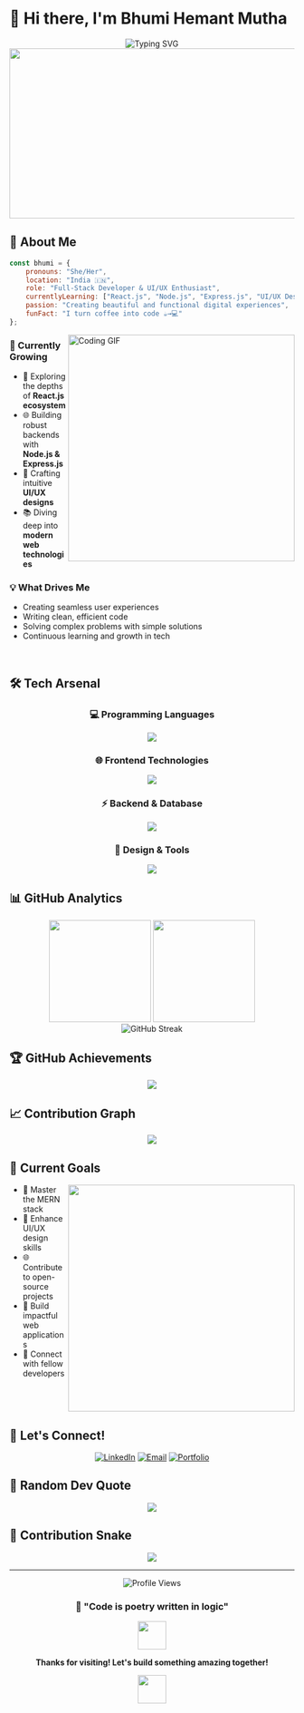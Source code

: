 # 💫 Hi there, I'm Bhumi Hemant Mutha

<div align="center">
  <img src="https://readme-typing-svg.herokuapp.com?font=Fira+Code&weight=500&size=28&duration=3000&pause=1000&color=58A6FF&center=true&vCenter=true&multiline=true&width=600&height=100&lines=Full-Stack+Developer;UI%2FUX+Enthusiast;Passionate+Coder+from+India" alt="Typing SVG" />
</div>

<div align="center">
  <img src="https://user-images.githubusercontent.com/74038190/213910845-af37a709-8995-40d6-be59-724526e3c3d7.gif" width="900" height="300"/>
</div>

## 🚀 About Me

```javascript
const bhumi = {
    pronouns: "She/Her",
    location: "India 🇮🇳",
    role: "Full-Stack Developer & UI/UX Enthusiast",
    currentlyLearning: ["React.js", "Node.js", "Express.js", "UI/UX Design"],
    passion: "Creating beautiful and functional digital experiences",
    funFact: "I turn coffee into code ☕→💻"
};
```

<img align="right" alt="Coding GIF" width="400" src="https://user-images.githubusercontent.com/74038190/229223263-cf2e4b07-2615-4f87-9c38-e37600f8381a.gif">

### 🌱 Currently Growing
- 🔭 Exploring the depths of **React.js ecosystem**
- 🌐 Building robust backends with **Node.js & Express.js**
- 🎨 Crafting intuitive **UI/UX designs**
- 📚 Diving deep into **modern web technologies**

### 💡 What Drives Me
- Creating seamless user experiences
- Writing clean, efficient code
- Solving complex problems with simple solutions
- Continuous learning and growth in tech

<br clear="right"/>

## 🛠️ Tech Arsenal

<div align="center">

### 💻 Programming Languages
<p>
  <img src="https://skillicons.dev/icons?i=c,cpp,java,javascript" />
</p>

### 🌐 Frontend Technologies
<p>
  <img src="https://skillicons.dev/icons?i=html,css,react" />
</p>

### ⚡ Backend & Database
<p>
  <img src="https://skillicons.dev/icons?i=nodejs,express,mongodb,mysql" />
</p>

### 🎨 Design & Tools
<p>
  <img src="https://skillicons.dev/icons?i=figma,git" />
</p>

</div>

## 📊 GitHub Analytics

<div align="center">
  <img height="180em" src="https://github-readme-stats.vercel.app/api?username=YourGitHubUsername&show_icons=true&theme=tokyonight&include_all_commits=true&count_private=true"/>
  <img height="180em" src="https://github-readme-stats.vercel.app/api/top-langs/?username=YourGitHubUsername&layout=compact&langs_count=7&theme=tokyonight"/>
</div>

<div align="center">
  <img src="https://github-readme-streak-stats.herokuapp.com/?user=YourGitHubUsername&theme=tokyonight" alt="GitHub Streak" />
</div>

## 🏆 GitHub Achievements

<div align="center">
  <img src="https://github-profile-trophy.vercel.app/?username=YourGitHubUsername&theme=tokyonight&no-frame=false&no-bg=false&margin-w=4" />
</div>

## 📈 Contribution Graph

<div align="center">
  <img src="https://github-readme-activity-graph.vercel.app/graph?username=YourGitHubUsername&theme=tokyo-night&bg_color=1a1b27&color=70a5fd&line=70a5fd&point=bf91f3&area=true&hide_border=true" />
</div>

## 🎯 Current Goals

<img src="https://user-images.githubusercontent.com/74038190/212284158-e840e285-664b-44d7-b79b-e264b5e54825.gif" width="400" align="right">

- 🚀 Master the MERN stack
- 🎨 Enhance UI/UX design skills
- 🌐 Contribute to open-source projects
- 📱 Build impactful web applications
- 🤝 Connect with fellow developers

<br clear="right"/>

## 🤝 Let's Connect!

<div align="center">

[![LinkedIn](https://img.shields.io/badge/LinkedIn-0077B5?style=for-the-badge&logo=linkedin&logoColor=white)](https://linkedin.com/in/bhumi-mutha)
[![Email](https://img.shields.io/badge/Email-D14836?style=for-the-badge&logo=gmail&logoColor=white)](mailto:muthabhumi09@gmail.com)
[![Portfolio](https://img.shields.io/badge/Portfolio-255E63?style=for-the-badge&logo=About.me&logoColor=white)](#)

</div>

## 💭 Random Dev Quote

<div align="center">
  <img src="https://quotes-github-readme.vercel.app/api?type=horizontal&theme=tokyonight" />
</div>

## 🐍 Contribution Snake

<div align="center">
  <img src="https://raw.githubusercontent.com/YourGitHubUsername/YourGitHubUsername/output/github-contribution-grid-snake-dark.svg" />
</div>

---

<div align="center">
  <img src="https://komarev.com/ghpvc/?username=YourGitHubUsername&label=Profile%20Views&color=brightgreen&style=flat" alt="Profile Views" />
  
  ### 🌟 "Code is poetry written in logic" 
  
  <img src="https://user-images.githubusercontent.com/74038190/212284087-bbe7e430-757e-4901-90bf-4cd2ce3e1852.gif" width="50">
  
  **Thanks for visiting! Let's build something amazing together!** 
  
  <img src="https://user-images.githubusercontent.com/74038190/212284087-bbe7e430-757e-4901-90bf-4cd2ce3e1852.gif" width="50">
</div>
